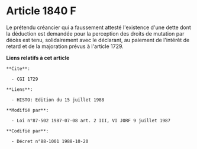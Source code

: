 # Article 1840 F

Le prétendu créancier qui a faussement attesté l'existence d'une dette dont la déduction est demandée pour la perception des
droits de mutation par décès est tenu, solidairement avec le déclarant, au paiement de l'intérêt de retard et de la
majoration prévus à l'article 1729.

**Liens relatifs à cet article**

	**Cite**:

	  - CGI 1729

	**Liens**:

	  - HISTO: Edition du 15 juillet 1988

	**Modifié par**:

	  - Loi n°87-502 1987-07-08 art. 2 III, VI JORF 9 juillet 1987

	**Codifié par**:

	  - Décret n°88-1001 1988-10-20
